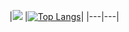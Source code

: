 |[<img src="https://github-readme-stats.vercel.app/api?username=beluomini&show_icons=true&hide=issues&theme=radical&title_color=8E2DE2&text_color=fff&icon_color=8E2DE2">](https://github.com/beluomini/github-readme-stats)
|[![Top Langs](https://github-readme-stats.vercel.app/api/top-langs/?username=beluomini&layout=compact&theme=radical&title_color=8E2DE2&text_color=fff&icon_color=8E2DE2)](https://github.com/beluomini/github-readme-stats)|
|---|---|
